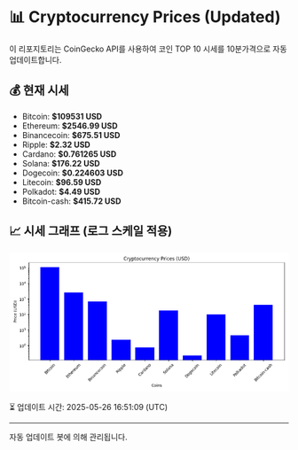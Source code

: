 
# 📊 Cryptocurrency Prices (Updated)

이 리포지토리는 CoinGecko API를 사용하여 코인 TOP 10 시세를 10분가격으로 자동 업데이트합니다.

## 💰 현재 시세
- Bitcoin: **$109531 USD**
- Ethereum: **$2546.99 USD**
- Binancecoin: **$675.51 USD**
- Ripple: **$2.32 USD**
- Cardano: **$0.761265 USD**
- Solana: **$176.22 USD**
- Dogecoin: **$0.224603 USD**
- Litecoin: **$96.59 USD**
- Polkadot: **$4.49 USD**
- Bitcoin-cash: **$415.72 USD**

## 📈 시세 그래프 (로그 스케일 적용)
![Crypto Prices](crypto_prices.png)

⏳ 업데이트 시간: 2025-05-26 16:51:09 (UTC)

---
자동 업데이트 봇에 의해 관리됩니다.
